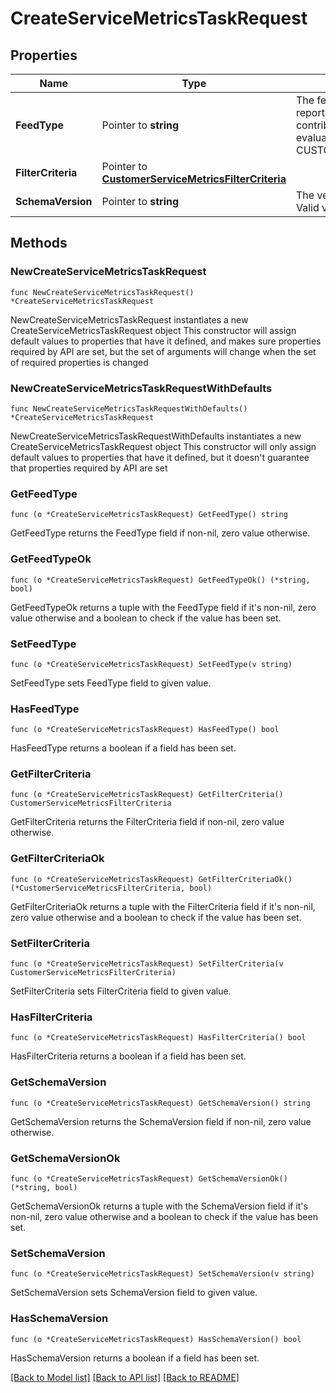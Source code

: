 # CreateServiceMetricsTaskRequest

## Properties

Name | Type | Description | Notes
------------ | ------------- | ------------- | -------------
**FeedType** | Pointer to **string** | The feedType specified for the task. The report lists the transaction details that contribute to the service metrics evaluation. Supported types include: CUSTOMER_SERVICE_METRICS_REPORT | [optional] 
**FilterCriteria** | Pointer to [**CustomerServiceMetricsFilterCriteria**](CustomerServiceMetricsFilterCriteria.md) |  | [optional] 
**SchemaVersion** | Pointer to **string** | The version number of the file format. Valid value: 1.0 | [optional] 

## Methods

### NewCreateServiceMetricsTaskRequest

`func NewCreateServiceMetricsTaskRequest() *CreateServiceMetricsTaskRequest`

NewCreateServiceMetricsTaskRequest instantiates a new CreateServiceMetricsTaskRequest object
This constructor will assign default values to properties that have it defined,
and makes sure properties required by API are set, but the set of arguments
will change when the set of required properties is changed

### NewCreateServiceMetricsTaskRequestWithDefaults

`func NewCreateServiceMetricsTaskRequestWithDefaults() *CreateServiceMetricsTaskRequest`

NewCreateServiceMetricsTaskRequestWithDefaults instantiates a new CreateServiceMetricsTaskRequest object
This constructor will only assign default values to properties that have it defined,
but it doesn't guarantee that properties required by API are set

### GetFeedType

`func (o *CreateServiceMetricsTaskRequest) GetFeedType() string`

GetFeedType returns the FeedType field if non-nil, zero value otherwise.

### GetFeedTypeOk

`func (o *CreateServiceMetricsTaskRequest) GetFeedTypeOk() (*string, bool)`

GetFeedTypeOk returns a tuple with the FeedType field if it's non-nil, zero value otherwise
and a boolean to check if the value has been set.

### SetFeedType

`func (o *CreateServiceMetricsTaskRequest) SetFeedType(v string)`

SetFeedType sets FeedType field to given value.

### HasFeedType

`func (o *CreateServiceMetricsTaskRequest) HasFeedType() bool`

HasFeedType returns a boolean if a field has been set.

### GetFilterCriteria

`func (o *CreateServiceMetricsTaskRequest) GetFilterCriteria() CustomerServiceMetricsFilterCriteria`

GetFilterCriteria returns the FilterCriteria field if non-nil, zero value otherwise.

### GetFilterCriteriaOk

`func (o *CreateServiceMetricsTaskRequest) GetFilterCriteriaOk() (*CustomerServiceMetricsFilterCriteria, bool)`

GetFilterCriteriaOk returns a tuple with the FilterCriteria field if it's non-nil, zero value otherwise
and a boolean to check if the value has been set.

### SetFilterCriteria

`func (o *CreateServiceMetricsTaskRequest) SetFilterCriteria(v CustomerServiceMetricsFilterCriteria)`

SetFilterCriteria sets FilterCriteria field to given value.

### HasFilterCriteria

`func (o *CreateServiceMetricsTaskRequest) HasFilterCriteria() bool`

HasFilterCriteria returns a boolean if a field has been set.

### GetSchemaVersion

`func (o *CreateServiceMetricsTaskRequest) GetSchemaVersion() string`

GetSchemaVersion returns the SchemaVersion field if non-nil, zero value otherwise.

### GetSchemaVersionOk

`func (o *CreateServiceMetricsTaskRequest) GetSchemaVersionOk() (*string, bool)`

GetSchemaVersionOk returns a tuple with the SchemaVersion field if it's non-nil, zero value otherwise
and a boolean to check if the value has been set.

### SetSchemaVersion

`func (o *CreateServiceMetricsTaskRequest) SetSchemaVersion(v string)`

SetSchemaVersion sets SchemaVersion field to given value.

### HasSchemaVersion

`func (o *CreateServiceMetricsTaskRequest) HasSchemaVersion() bool`

HasSchemaVersion returns a boolean if a field has been set.


[[Back to Model list]](../README.md#documentation-for-models) [[Back to API list]](../README.md#documentation-for-api-endpoints) [[Back to README]](../README.md)



